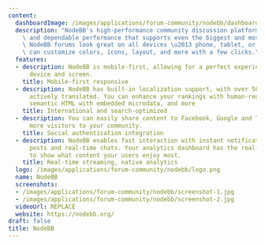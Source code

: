 ```yaml
---
content:
  dashboardImage: /images/applications/forum-community/nodebb/dashboard.jpg
  description: "NodeBB's high-performance community discussion platform offers fast\
    \ and dependable performance that supports even the biggest and most active community.\
    \ NodeBB forums look great on all devices \u2013 phone, tablet, or desktop. You\
    \ can customize colors, icons, layout, and more with a few clicks."
  features:
  - description: NodeBB is mobile-first, allowing for a perfect experience on every
      device and screen.
    title: Mobile-first responsive
  - description: NodeBB has built-in localization support, with over 50 languages
      actively translated. You can enhance your rankings with human-readable URLs,
      semantic HTML with embedded microdata, and more
    title: International and search-optimized
  - description: You can easily share content to Facebook, Google and Twitter, bringing
      more visitors to your community.
    title: Social authentication integration
  - description: NodeBB enables fast interaction with instant notifications, streaming
      posts and real-time chats. Your analytics dashboard has the real-time tools
      to show what content your users enjoy most.
    title: Real-time streaming, native analytics
  logo: /images/applications/forum-community/nodebb/logo.png
  name: NodeBB
  screenshots:
  - /images/applications/forum-community/nodebb/screenshot-1.jpg
  - /images/applications/forum-community/nodebb/screenshot-2.jpg
  videoUrl: REPLACE
  website: https://nodebb.org/
draft: false
title: NodeBB
---
```


